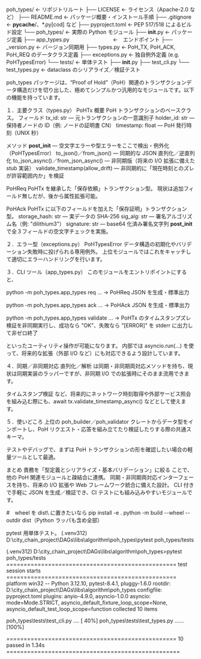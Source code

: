 poh_types/                              ← リポジトリルート
├── LICENSE                             ← ライセンス（Apache-2.0 など）
├── README.md                           ← パッケージ概要・インストール手順
├── .gitignore                          ← __pycache__/、*.py[cod] など
├── pyproject.toml                      ← PEP 517/518 によるビルド設定
└── poh_types/                          ← 実際の Python モジュール
    ├── __init__.py                     ← パッケージ定義
    ├── app_types.py     　　　　　　　　←　エンドポイント
    ├── _version.py                     ← バージョン同期用
    ├── types.py                        ← PoH_TX, PoH_ACK, PoH_REQ のデータクラス定義
    ├── exceptions.py                   ← 独自例外定義 (e.g. PoHTypesError)
    └── tests/                          ← 単体テスト
        ├── __init__.py
        ├── test_cli.py
        └── test_types.py               ← dataclass のシリアライズ／検証テスト

poh_types パッケージは、“Proof of Hold”（PoH）関連のトランザクションデータ構造だけを切り出した、極めてシンプルかつ汎用的なモジュールです。以下の機能を持っています。

１．主要クラス（types.py）
PoHTx
概要
PoH トランザクションのベースクラス。
フィールド
tx_id: str — 元トランザクションの一意識別子
holder_id: str — 保持者ノードの ID（例: ノードの証明書 CN）
timestamp: float — PoH 発行時刻（UNIX 秒）

メソッド
__post_init__ — 空文字エラーや型エラーをここで検出・例外化（PoHTypesError）
to_json()／from_json() — 同期的な JSON 直列化／逆直列化
to_json_async()／from_json_async() — 非同期版（将来の I/O 拡張に備えた stub 実装）
validate_timestamp(allow_drift) — 非同期的に「現在時刻とのズレが許容範囲内か」を検証

PoHReq
PoHTx を継承した「保存依頼」トランザクション型。
現状は追加フィールド無しだが、後から属性拡張可能。

PoHAck
PoHTx に以下のフィールドを加えた「保存証明」トランザクション型。
storage_hash: str — 実データの SHA-256
sig_alg: str — 署名アルゴリズム名（例: "dilithium3"）
signature: str — base64 化済み署名文字列
__post_init__ で全３フィールドの空文字チェックを実施。

２．エラー型（exceptions.py）
PoHTypesError
データ構造の初期化やバリデーション失敗時に投げられる専用例外。
上位モジュールではこれをキャッチして適切にエラーハンドリングを行います。

３．CLI ツール（app_types.py）
このモジュールをエントリポイントにすると、

python -m poh_types.app_types req ...
→ PoHReq JSON を生成・標準出力

python -m poh_types.app_types ack ...
→ PoHAck JSON を生成・標準出力

python -m poh_types.app_types validate ...
→ PoHTx のタイムスタンプズレ検証を非同期実行し、成功なら "OK"、失敗なら "[ERROR]" を stderr に出力して非ゼロ終了

といったユーティリティ操作が可能になります。
内部では asyncio.run(...) を使って、将来的な拡張（外部 I/O など）にも対応できるよう設計しています。

４．同期／非同期対応
直列化／解析 は同期・非同期両対応メソッドを持ち、現状は同期実装のラッパーですが、非同期 I/O での拡張時にそのまま流用できます。

タイムスタンプ検証 など、将来的にネットワーク時刻取得や外部サービス照会を組み込む際にも、await tx.validate_timestamp_async() などとして使えます。

５．使いどころ
上位の poh_builder／poh_validator クレートからデータ型をインポートし、PoH リクエスト・応答を組み立てたり検証したりする際の共通スキーマ。

テストやデバッグで、まずは PoH トランザクションの形を確認したい場合の軽量ツールとして最適。

まとめ
責務を「型定義とシリアライズ・基本バリデーション」に絞る ことで、他の PoH 関連モジュールと疎結合に連携。
同期・非同期両対応インターフェースを持ち、将来の I/O 拡張や Web フレームワーク統合に備えた設計。
CLI 付きで手軽に JSON を生成／検証でき、CI テストにも組み込みやすいモジュールです。


#　wheel を dist\ に置きたいなら
pip install -e .
python -m build --wheel --outdir dist（Python ラッパも含め全部）

pytest 用単体テスト。
(.venv312) D:\city_chain_project\DAGs\libs\algorithm\poh_types\pytest poh_types/tests

(.venv312) D:\city_chain_project\DAGs\libs\algorithm\poh_types>pytest poh_types/tests
================================================= test session starts =================================================
platform win32 -- Python 3.12.10, pytest-8.4.1, pluggy-1.6.0
rootdir: D:\city_chain_project\DAGs\libs\algorithm\poh_types
configfile: pyproject.toml
plugins: anyio-4.9.0, asyncio-1.0.0
asyncio: mode=Mode.STRICT, asyncio_default_fixture_loop_scope=None, asyncio_default_test_loop_scope=function
collected 10 items

poh_types\tests\test_cli.py ....                                                                                 [ 40%]
poh_types\tests\test_types.py ......                                                                             [100%]

================================================= 10 passed in 1.34s ==================================================
